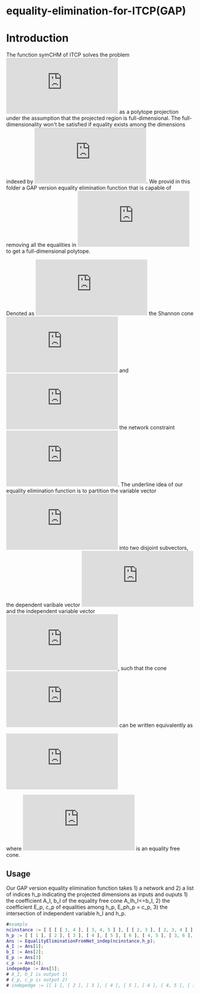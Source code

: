 # equality-elimination-for-ITCP(GAP)
# Introduction

The function symCHM of ITCP solves the problem ![equation](https://latex.codecogs.com/svg.latex?%5Cinline%20%5Ctext%7BProj%7D_%7B%5Cboldsymbol%7Bh%7D_p%7D%28%5CGamma_N%5Ccap%20%5Cmathcal%7BL%7D_%7B%5Cmathsf%7BA%7D%7D%29) as a polytope projection under the assumption that the projected region is full-dimensional. The full-dimensionality won't be satisfied if equality exists among the dimensions indexed by ![equation](https://latex.codecogs.com/svg.latex?%5Cinline%20%5Cboldsymbol%7Bh%7D_p). We provid in this folder a GAP version equality elimination function that is capable of removing all the equalities in ![equation](https://latex.codecogs.com/svg.latex?%5Cinline%20%5CGamma_%7BN%7D%20%5Ccap%5Cmathcal%7BL%7D_%7B%5Cmathsf%7BA%7D%7D) to get a full-dimensional polytope.

Denoted as ![equation](https://latex.codecogs.com/svg.latex?%5Cinline%20%5Cmathbb%7BA%7D%5Cboldsymbol%7Bh%7D%5Cleq%20%5Cboldsymbol%7B0%7D) the Shannon cone ![equation](https://latex.codecogs.com/svg.latex?%5CGamma_N) and ![equation](https://latex.codecogs.com/svg.latex?%5Cinline%20%5Cmathbb%7BE%7D%5Cboldsymbol%7Bh%7D%3D%20%5Cboldsymbol%7B0%7D) the network constraint ![equation](https://latex.codecogs.com/svg.latex?%5Cinline%20%5Cmathcal%7BL%7D_%7B%5Cmathsf%7BA%7D%7D). The underline idea of our equality elimination function is to partition the variable vector ![equation](https://latex.codecogs.com/svg.latex?%5Cinline%20%5Cboldsymbol%7Bh%7D) into two disjoint subvectors, the dependent varibale vector ![equation](https://latex.codecogs.com/svg.latex?%5Cinline%20%5Cboldsymbol%7Bh%7D_D) and the independent variable vector ![equation](https://latex.codecogs.com/svg.latex?%5Cinline%20%5Cboldsymbol%7Bh%7D_I), such that the cone ![equation](https://latex.codecogs.com/svg.latex?%5Cinline%20%5Cmathbb%7BA%7D%5Cboldsymbol%7Bh%7D%5Cleq%20%5Cboldsymbol%7B0%7D%5Ccap%20%5Cmathbb%7BE%7D%5Cboldsymbol%7Bh%7D%3D%5Cboldsymbol%7B0%7D) can be written equivalently as 

![equation](https://latex.codecogs.com/svg.latex?%5Cbegin%7Bcases%7D%20%5Cmathbb%7BA%7D_I%5Cboldsymbol%7Bh%7D_I%5Cleq%20%5Cboldsymbol%7B0%7D%5C%5C%20%5Cmathbb%7BE%7D_I%5Cboldsymbol%7Bh%7D_I%3D%5Cboldsymbol%7Bh%7D_D%20%5Cend%7Bcases%7D)

where ![equation](https://latex.codecogs.com/svg.latex?%5Cinline%20%5Cmathbb%7BA%7D_I%5Cboldsymbol%7Bh%7D_I%5Cleq%20%5Cboldsymbol%7B0%7D) is an equality free cone.
## Usage
Our GAP version equality elimination function takes 1) a network and 2) a list of indices h_p indicating the projected dimensions as inputs and ouputs 1) the coefficient A_I, b_I of the equality free cone A_Ih_I<=b_I, 2) the coefficient E_p, c_p  of equalities among h_p, E_ph_p = c_p, 3) the intersection of independent variable h_I and h_p.  
```GAP
#example
ncinstance := [ [ [ [ 3, 4 ], [ 3, 4, 5 ] ], [ [ 2, 3 ], [ 2, 3, 4 ] ] ], 3, 6 ];
h_p := [ [ 1 ], [ 2 ], [ 3 ], [ 4 ], [ 5 ], [ 6 ], [ 4, 5 ], [ 3, 6 ], [ 1, 2 ], [ 2, 3, 4 ] ];
Ans := EqualityEliminationFromNet_indep(ncinstance,h_p);
A_I := Ans[1];
b_I := Ans[2];
E_p := Ans[3]
c_p := Ans[4];
indepedge := Ans[5];
# A_I, b_I is output 1) 
# E_p, c_p is output 2)
# indepedge := [[ 1 ], [ 2 ], [ 3 ], [ 4 ], [ 5 ], [ 6 ], [ 4, 5 ], [ 3, 6 ], [0], [0] ]; is output 3) with [0] indicates the dependent variables that are not in  h_I\cap h_p 
```

